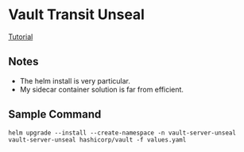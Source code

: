 # Vault Transit Unseal

[Tutorial](https://developer.hashicorp.com/vault/tutorials/auto-unseal/autounseal-transit#setup-the-transit-secrets-engine)

## Notes

* The helm install is very particular.
* My sidecar container solution is far from efficient.

## Sample Command

```
helm upgrade --install --create-namespace -n vault-server-unseal vault-server-unseal hashicorp/vault -f values.yaml
```
